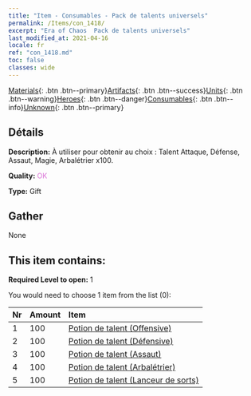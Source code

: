 ```yaml
---
title: "Item - Consumables - Pack de talents universels"
permalink: /Items/con_1418/
excerpt: "Era of Chaos  Pack de talents universels"
last_modified_at: 2021-04-16
locale: fr
ref: "con_1418.md"
toc: false
classes: wide
---
```

 [Materials](/fr/Items/){: .btn .btn--primary}[Artifacts](/fr/Items/Artifacts/){: .btn .btn--success}[Units](/fr/Items/Units/){: .btn .btn--warning}[Heroes](/fr/Items/Heroes/){: .btn .btn--danger}[Consumables](/fr/Items/Consumables/){: .btn .btn--info}[Unknown](/fr/Items/Unknown/){: .btn .btn--primary}

## Détails
 **Description:** À utiliser pour obtenir au choix : Talent Attaque, Défense, Assaut, Magie, Arbalétrier x100.

 **Quality:** <span style="color: #DA70D6">OK</span>

 **Type:** Gift

## Gather

  None

## This item contains:

 **Required Level to open:** 1

 You would need to choose 1 item from the list (0):

  | Nr | Amount |     Item    |
  |:---|:-------|:------------|
  | 1 | 100 | [Potion de talent (Offensive)](/fr/Items/con_786/) |  | 
  | 2 | 100 | [Potion de talent (Défensive)](/fr/Items/con_787/) |  | 
  | 3 | 100 | [Potion de talent (Assaut)](/fr/Items/con_788/) |  | 
  | 4 | 100 | [Potion de talent (Arbalétrier)](/fr/Items/con_789/) |  | 
  | 5 | 100 | [Potion de talent (Lanceur de sorts)](/fr/Items/con_790/) |  | 
